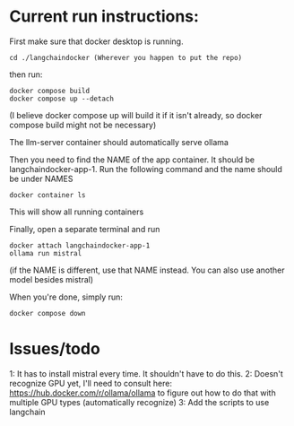 # Current run instructions:
First make sure that docker desktop is running.

```
cd ./langchaindocker (Wherever you happen to put the repo)
```

then run:
```
docker compose build
docker compose up --detach
````
(I believe docker compose up will build it if it isn't already, so docker compose  build might not be necessary)

The llm-server container should automatically serve ollama

Then you need to find the NAME of the app container. It should be langchaindocker-app-1. Run the following command and the name should be under NAMES

```
docker container ls
```
This will show all running containers

Finally, open a separate terminal and run
```
docker attach langchaindocker-app-1
ollama run mistral
```
(if the NAME is different, use that NAME instead. You can also use another model besides mistral)

When you're done, simply run:
```
docker compose down
```

# Issues/todo
1: It has to install mistral every time. It shouldn't have to do this.
2: Doesn't recognize GPU yet, I'll need to consult here: https://hub.docker.com/r/ollama/ollama to figure out how to do that with multiple GPU types (automatically recognize)
3: Add the scripts to use langchain